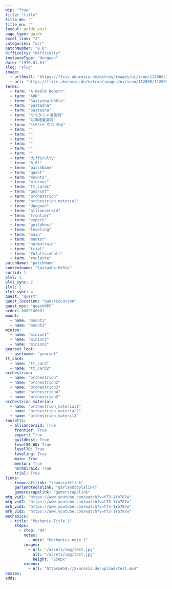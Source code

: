 ```yaml
---
wip: "True"
title: "title"
title_de: ""
title_en: ""
layout: guide_post
page_type: guide
excel_line: "2"
categories: "arr"
patchNumber: "0.0"
difficulty: "difficulty"
instanceType: "dungeon"
date: "1970.01.01"
slug: "slug"
image:
  - urlSmall: "https://ffxiv.akurosia.de/extras/images/ui/icon/112000/112001_hr1.png"
  - url: "https://ffxiv.akurosia.de/extras/images/ui/icon/112000/112001_hr1.png"
terms:
  - term: "A Realm Reborn"
  - term: "ARR"
  - term: "Sastasha-Höhle"
  - term: "Sastasha"
  - term: "Sastasha"
  - term: "サスタシャ浸食洞"
  - term: "沙斯塔夏溶洞"
  - term: "사스타샤 침식 동굴"
  - term: ""
  - term: ""
  - term: ""
  - term: ""
  - term: ""
  - term: ""
  - term: "difficulty"
  - term: "0.0!"
  - term: "patchName"
  - term: "quest"
  - term: "mounts"
  - term: "minions"
  - term: "tt_cards"
  - term: "gearset"
  - term: "orchestrion"
  - term: "orchestrion_material"
  - term: "dungeon"
  - term: "allianceraid"
  - term: "frontier"
  - term: "expert"
  - term: "guildhest"
  - term: "leveling"
  - term: "main"
  - term: "mentor"
  - term: "normalraid"
  - term: "trial"
  - term: "Zufallsinhalt"
  - term: "roulette"
patchName: "patchName"
contentname: "Sastasha-Höhle"
sortid: 1
plvl: 1
plvl_sync: 2
ilvl: 3
ilvl_sync: 4
quest: "quest"
quest_location: "questLocation"
quest_npc: "questNPC"
order: 0000100001
mount:
  - name: "mount1"
  - name: "mount2"
minion:
  - name: "minion1"
  - name: "minion2"
  - name: "minion2"
gearset_loot:
  - gsetname: "gearset"
tt_card:
  - name: "tt_card"
  - name: "tt_card2"
orchestrion:
  - name: "orchestrion"
  - name: "orchestrion2"
  - name: "orchestrion3"
  - name: "orchestrion4"
  - name: "orchestrion5"
orchestrion_material:
  - name: "orchestrion_material1"
  - name: "orchestrion_material2"
  - name: "orchestrion_materil3"
rouletts:
  - allianceraid: True
    frontier: True
    expert: True
    guildhest: True
    level50_60: True
    level70: True
    leveling: True
    main: True
    mentor: True
    normalraid: True
    trial: True
links:
  - teamcraftlink: "teamcraftlink"
    garlandtoolslink: "garlandtoolslink"
    gamerescapelink: "gamerscapelink"
mtq_vid1: "https://www.youtube.com/watch?v=tT3-1Yb787w"
mtq_vid2: "https://www.youtube.com/watch?v=tT3-1Yb787w"
mrh_vid1: "https://www.youtube.com/watch?v=tT3-1Yb787w"
mrh_vid2: "https://www.youtube.com/watch?v=tT3-1Yb787w"
mechanics:
  - title: "Mechanic-Title 1"
    steps:
      - step: "09"
        notes:
          - note: "Mechanics-note 1"
        images:
          - url: "/assets/img/test.jpg"
            alt: "/assets/img/test.jpg"
            height: "250px"
        videos:
          - url: "https&#58;//akurosia.de/upload/test.mp4"
bosses:
adds:
---
```

